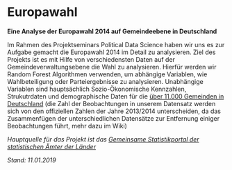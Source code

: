 # Europawahl

**Eine Analyse der Europawahl 2014 auf Gemeindeebene in Deutschland**

Im Rahmen des Projektseminars Political Data Science haben wir uns es zur Aufgabe gemacht die Europawahl 2014 im Detail zu analysieren. Ziel des Projekts ist es mit Hilfe von verschiedensten Daten auf der Gemeindeverwaltungsebene die Wahl zu analysieren. Hierfür werden wir Random Forest Algorithmen verwenden, um abhängige Variablen, wie Wahlbeteiligung oder Parteiergebnisse zu analysieren. Unabhängige Variablen sind hauptsächlich Sozio-Ökonomische Kennzahlen, Strukutrdaten und demographische Daten für die [über 11.000 Gemeinden in Deutschland](https://de.wikipedia.org/wiki/Gemeinde_(Deutschland)#Zusammenlegung_von_Gemeinden) (die Zahl der Beobachtungen in unserem Datensatz werden sich von den offiziellen Zahlen der Jahre 2013/2014 unterscheiden, da das Zusammenfügen der unterschiedlichen Datensätze zur Entfernung einiger Beobachtungen führt, mehr dazu im Wiki)

*Hauptquelle für das Projekt ist das [Gemeinsame Statistikportal der statistischen Ämter der Länder](https://www.statistikportal.de)*

*Stand: 11.01.2019*
